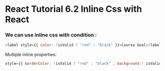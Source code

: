 # React Tutorial 6.2 Inline Css with React

### We can use inline css with condition :

```javascript
<label style={{ color: !isValid ? "red" : "black" }}>Course Goal</label>
```

Multiple inline properties:

```javascript
style={{ borderColor: !isValid ? "red" : "black" , background:! isValid ? 'red' : 'black' }}
```
